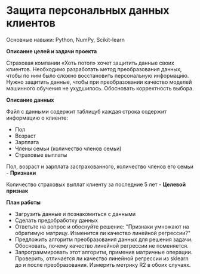 # Защита персональных данных клиентов

Основные навыки: Python, NumPy, Scikit-learn

**Описание целей и задачи проекта**

Страховая компании «Хоть потоп» хочет защитить данные своих клиентов. Необходимо разработать метод преобразования данных, чтобы по ним было сложно восстановить персональную информацию. Нужно защитить данные, чтобы при преобразовании качество моделей машинного обучения не ухудшилось. Обосновать корректность выбора.

**Описание данных**

Файл с данными содержит таблицуб каждая строка содержит информацию о клиенте:

- Пол
- Возраст
- Зарплата
- Члены семьи (количество членов семьи)
- Страховые выплаты

Пол, возраст и зарплата застрахованного, количество членов его семьи - **Признаки**

Количество страховых выплат клиенту за последние 5 лет - **Целевой признак**

**План работы**

- Загрузить данные и познакомиться с данными 
- Сделать предобработку данных
- Ответьте на вопрос и обоснуйте решение: "Признаки умножают на обратимую матрицу. Изменится ли качество линейной регрессии?"
- Предложить алгоритм преобразования данных для решения задачи. Обосновать, почему качество линейной регрессии не поменяется.
- Запрограммировать этот алгоритм, применив матричные операции. Проверить, отличается ли качество линейной регрессии из sklearn до и после преобразования. Измерить метрику R2 в обоих случаях.

